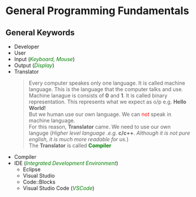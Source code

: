 # General Programming Fundamentals

## General Keywords

- Developer
- User 
- Input (<font color="green">*Keyboard, Mouse*</font>)
- Output (<font color="green">*Display*</font>)
- Translator 
    > Every computer speakes only one language. It is called machine language. This is the language that the computer talks and use. Machine lanague is consists of **0** and **1**. It is called binary representation. This represents what we expect as o/p e.g. **Hello World!**   
    But we human use our own language. We can <font color="red"> not </font>speak in machine language.    
    For this reason, **Translator** came. We need to use our own languge (*Higher level language .e.g.* **c/c++**. *Although it is not pure english, it is much more readable for us.*)   
    The **Translator** is called <font color="green">**Compiler**</font>    
- Compiler
- IDE (<font color="green">*Integrated Development Environment*</font>)
    - Eclipse
    - Visual Studio
    - Code::Blocks
    - Visual Studio Code (<font color="green">*VSCode*</font>)
